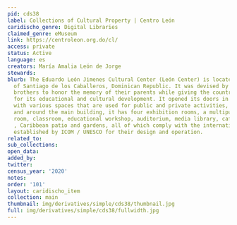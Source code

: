 ```yaml
---
pid: cds38
label: Collections of Cultural Property | Centro León
caridischo_genre: Digital Libraries
claimed_genre: eMuseum
link: https://centroleon.org.do/cl/
access: private
status: Active
language: es
creators: María Amalia León de Jorge
stewards:
blurb: The Eduardo León Jimenes Cultural Center (León Center) is located in the city
  of Santiago de los Caballeros, Dominican Republic. It was devised by the León Asensio
  brothers to honor the memory of their parents while giving the country an institution
  for its educational and cultural development. It opened its doors in October 2003
  with various spaces that are used for public and private activities, both inside
  and around the main building, it has four exhibition rooms, a multipurpose activity
  room, classroom, educational workshop, auditorium, media library, cafeteria, shop
  , Caribbean patio and gardens, all of which comply with the international standards
  established by ICOM / UNESCO for their design and operation.
related_to:
sub_collections:
open_data:
added_by:
twitter:
census_year: '2020'
notes:
order: '101'
layout: caridischo_item
collection: main
thumbnail: img/derivatives/simple/cds38/thumbnail.jpg
full: img/derivatives/simple/cds38/fullwidth.jpg
---
```

